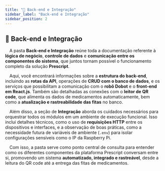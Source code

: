 ```yaml
---
title: "🔄️ Back-end e Integração"
sidebar_label: "Back-end e Integração"
sidebar_position: 2
---
```


## 🧠 Back-end e Integração

&emsp;A pasta **Back-end e Integração** reúne toda a documentação referente à **lógica de negócio**, **controle de dados** e **comunicação entre os componentes do sistema**, que juntos tornam possível o funcionamento completo da solução **Prescript**.

&emsp;Aqui, você encontrará informações sobre a **estrutura do back-end**, incluindo as **rotas da API**, operações de **CRUD com o banco de dados**, e os serviços que possibilitam a comunicação com o **robô Dobot** e o **front-end em React.js**. Também são detalhadas as conexões com o **leitor de QR code**, que alimenta os dados de medicamentos automaticamente, bem como a **atualização e rastreabilidade das fitas** no banco.

&emsp;Além disso, a seção de **Integração** aborda os cuidados necessários para orquestrar todos os módulos em um ambiente de execução funcional. Isso inclui detalhes técnicos, como o uso de **requisições HTTP** entre os dispositivos e interfaces, e a observação de boas práticas, como a necessidade futura de variáveis de ambiente (`.env`) para isolar configurações sensíveis como o IP da Raspberry Pi.

&emsp;Com isso, a pasta serve como ponto central de consulta para entender como os diferentes componentes da plataforma Prescript conversam entre si, promovendo um sistema **automatizado, integrado e rastreável**, desde a leitura do QR code até a entrega das fitas de medicamentos.
